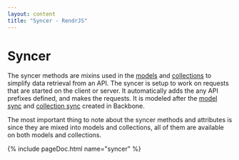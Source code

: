 ```yaml
---
layout: content
title: "Syncer - RendrJS"
---
```


# Syncer

The syncer methods are mixins used in the [models](/model) and [collections](/collection) to simplify data retrieval from an API.  The syncer is setup to work on requests that are started on the client or server.  It automatically adds the any API prefixes defined, and makes the requests.  It is modeled after the [model sync](http://backbonejs.org/#Model-sync) and [collection sync](http://backbonejs.org/#Collection-sync) created in Backbone.

The most important thing to note about the syncer methods and attributes is since they are mixed into models and collections, all of them are available on both models and collections.

{% include pageDoc.html name="syncer" %}
